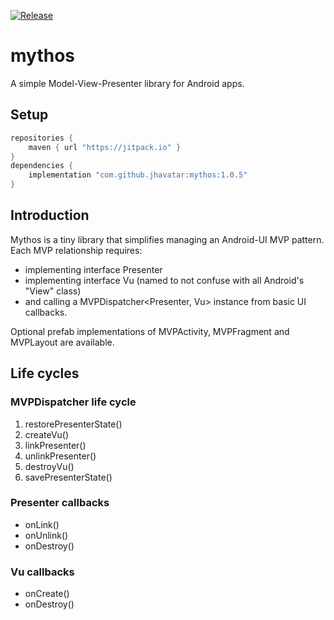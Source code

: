 [![Release](https://jitpack.io/v/jhavatar/mythos.svg)](https://jitpack.io/#jhavatar/mythos)

# mythos
A simple Model-View-Presenter library for Android apps.

## Setup
```groovy
repositories {
    maven { url "https://jitpack.io" }
}
dependencies {
    implementation "com.github.jhavatar:mythos:1.0.5"
}
```

## Introduction
Mythos is a tiny library that simplifies managing an Android-UI MVP pattern. Each MVP relationship requires:
* implementing interface Presenter
* implementing interface Vu (named to not confuse with all Android's "View" class)
* and calling a MVPDispatcher\<Presenter, Vu\> instance from basic UI callbacks.
 
Optional prefab implementations of MVPActivity, MVPFragment and MVPLayout are available.

## Life cycles

### MVPDispatcher life cycle
1. restorePresenterState()
2. createVu()
3. linkPresenter()
4. unlinkPresenter()
5. destroyVu()
6. savePresenterState()

### Presenter callbacks
- onLink()
- onUnlink()
- onDestroy()

### Vu callbacks
- onCreate()
- onDestroy()



